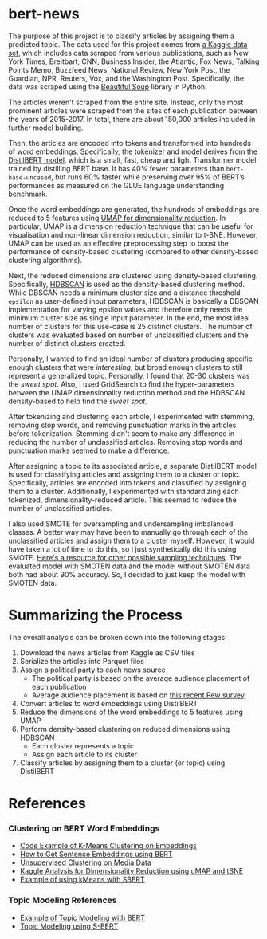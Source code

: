 # bert-news
The purpose of this project is to classify articles by assigning them a predicted topic. The data used for this project comes from [a Kaggle data set](https://www.kaggle.com/snapcrack/all-the-news), which includes data scraped from various publications, such as New York Times, Breitbart, CNN, Business Insider, the Atlantic, Fox News, Talking Points Memo, Buzzfeed News, National Review, New York Post, the Guardian, NPR, Reuters, Vox, and the Washington Post. Specifically, the data was scraped using the [Beautiful Soup](https://www.crummy.com/software/BeautifulSoup/bs4/doc/) library in Python.

The articles weren't scraped from the entire site. Instead, only the most prominent articles were scraped from the sites of each publication between the years of 2015-2017. In total, there are about 150,000 articles included in further model building.

Then, the articles are encoded into tokens and transformed into hundreds of word embeddings. Specifically, the tokenizer and model derives from [the DistilBERT model](https://huggingface.co/transformers/model_doc/distilbert.html), which is a small, fast, cheap and light Transformer model trained by distilling BERT base. It has 40% fewer parameters than `bert-base-uncased`, but runs 60% faster while preserving over 95% of BERT’s performances as measured on the GLUE language understanding benchmark.

Once the word embeddings are generated, the hundreds of embeddings are reduced to 5 features using [UMAP for dimensionality reduction](https://umap-learn.readthedocs.io/en/latest/). In particular, UMAP is a dimension reduction technique that can be useful for visualisation and non-linear dimension reduction, similar to t-SNE. However, UMAP can be used as an effective preprocessing step to boost the performance of density-based clustering (compared to other density-based clustering algorithms).

Next, the reduced dimensions are clustered using density-based clustering. Specifically, [HDBSCAN](https://hdbscan.readthedocs.io/en/latest/how_hdbscan_works.html) is used as the density-based clustering method. While DBSCAN needs a minimum cluster size and a distance threshold `epsilon` as user-defined input parameters, HDBSCAN is basically a DBSCAN implementation for varying epsilon values and therefore only needs the minimum cluster size as single input parameter. In the end, the most ideal number of clusters for this use-case is 25 distinct clusters. The number of clusters was evaluated based on number of unclassified clusters and the number of distinct clusters created.

Personally, I wanted to find an ideal number of clusters producing specific enough clusters that were *interesting*, but broad enough clusters to still represent a generalized topic. Personally, I found that 20-30 clusters was the *sweet spot*. Also, I used GridSearch to find the hyper-parameters between the UMAP dimensionality reduction method and the HDBSCAN density-based to help find the *sweet spot*.

After tokenizing and clustering each article, I experimented with stemming, removing stop words, and removing punctuation marks in the articles before tokenization. Stemming didn't seem to make any difference in reducing the number of unclassified articles. Removing stop words and punctuation marks seemed to make a difference.

After assigning a topic to its associated article, a separate DistilBERT model is used for classifying articles and assigning them to a cluster or topic. Specifically, articles are encoded into tokens and classified by assigning them to a cluster. Additionally, I experimented with standardizing each tokenized, dimensionality-reduced article. This seemed to reduce the number of unclassified articles.

I also used SMOTE for oversampling and undersampling imbalanced classes. A better way may have been to manually go through each of the unclassified articles and assign them to a cluster myself. However, it would have taken a lot of time to do this, so I just synthetically did this using SMOTE. [Here's a resource for other possible sampling techniques](https://towardsdatascience.com/how-i-handled-imbalanced-text-data-ba9b757ab1d8). The evaluated model with SMOTEN data and the model without SMOTEN data both had about 90% accuracy. So, I decided to just keep the model with SMOTEN data.

# Summarizing the Process
The overall analysis can be broken down into the following stages:
1. Download the news articles from Kaggle as CSV files
2. Serialize the articles into Parquet files
3. Assign a political party to each news source
    - The political party is based on the average audience placement of each publication
    - Average audience placement is based on [this recent Pew survey](https://www.journalism.org/2020/01/24/americans-are-divided-by-party-in-the-sources-they-turn-to-for-political-news/)
4. Convert articles to word embeddings using DistilBERT
5. Reduce the dimensions of the word embeddings to 5 features using UMAP
6. Perform density-based clustering on reduced dimensions using HDBSCAN
    - Each cluster represents a topic
    - Assign each article to its cluster
7. Classify articles by assigning them to a cluster (or topic) using DistilBERT

# References
### Clustering on BERT Word Embeddings
- [Code Example of K-Means Clustering on Embeddings](https://www.sbert.net/examples/applications/clustering/README.html#topic-modeling)
- [How to Get Sentence Embeddings using BERT](https://datascience.stackexchange.com/a/65165/93566)
- [Unsupervised Clustering on Media Data](https://www.kaggle.com/miguelniblock/predict-the-author-unsupervised-nlp-lsa-and-bow)
- [Kaggle Analysis for Dimensionality Reduction using uMAP and tSNE](https://www.kaggle.com/vinayshanbhag/dimensionality-reduction-tsne-umap)
- [Example of using kMeans with SBERT](https://github.com/UKPLab/sentence-transformers/blob/master/examples/applications/clustering/kmeans.py)

### Topic Modeling References
- [Example of Topic Modeling with BERT](https://towardsdatascience.com/topic-modeling-with-bert-779f7db187e6)
- [Topic Modeling using S-BERT](https://www.sbert.net/examples/applications/clustering/README.html#topic-modeling)
